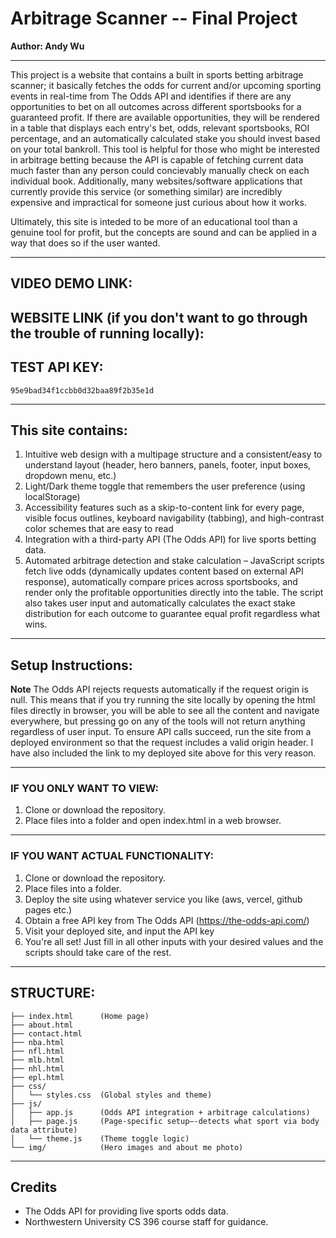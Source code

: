 # Arbitrage Scanner -- Final Project

**Author: Andy Wu**

---

This project is a website that contains a built in sports betting arbitrage scanner; it basically fetches the odds for current and/or upcoming sporting events in real-time from The Odds API and identifies if there are any opportunities to bet on all outcomes across different sportsbooks for a guaranteed profit. If there are available opportunities, they will be rendered in a table that displays each entry's bet, odds, relevant sportsbooks, ROI percentage, and an automatically calculated stake you should invest based on your total bankroll. This tool is helpful for those who might be interested in arbitrage betting because the API is capable of fetching current data much faster than any person could concievably manually check on each individual book. Additionally, many websites/software applications that currently provide this service (or something similar) are incredibly expensive and impractical for someone just curious about how it works.

Ultimately, this site is inteded to be more of an educational tool than a genuine tool for profit, but the concepts are sound and can be applied in a way that does so if the user wanted.  

---

## VIDEO DEMO LINK:

## WEBSITE LINK (if you don't want to go through the trouble of running locally): 

## TEST API KEY: 
`95e9bad34f1ccbb0d32baa89f2b35e1d`

---

## This site contains:

1. Intuitive web design with a multipage structure and a consistent/easy to understand layout (header, hero banners, panels, footer, input boxes, dropdown menu, etc.)
2. Light/Dark theme toggle that remembers the user preference (using localStorage)
3. Accessibility features such as a skip-to-content link for every page, visible focus outlines, keyboard navigability (tabbing), and high-contrast color schemes that are easy to read
4. Integration with a third-party API (The Odds API) for live sports betting data.
5. Automated arbitrage detection and stake calculation – JavaScript scripts fetch live odds (dynamically updates content based on external API response), automatically compare prices across sportsbooks, and render only the profitable opportunities directly into the table. The script also takes user input and automatically calculates the exact stake distribution for each outcome to guarantee equal profit regardless what wins.

---

## Setup Instructions:

**Note** The Odds API rejects requests automatically if the request origin is null. This means that if you try running the site locally by opening the html files directly in browser, you will be able to see all the content and navigate everywhere, but pressing go on any of the tools will not return anything regardless of user input. To ensure API calls succeed, run the site from a deployed environment so that the request includes a valid origin header. I have also included the link to my deployed site above for this very reason.

---

### IF YOU ONLY WANT TO VIEW:
1. Clone or download the repository.
2. Place files into a folder and open index.html in a web browser.

---

### IF YOU WANT ACTUAL FUNCTIONALITY:
1. Clone or download the repository.
2. Place files into a folder.
3. Deploy the site using whatever service you like (aws, vercel, github pages etc.)
4. Obtain a free API key from The Odds API (https://the-odds-api.com/)
5. Visit your deployed site, and input the API key
6. You're all set! Just fill in all other inputs with your desired values and the scripts should take care of the rest.

---

## STRUCTURE:

```
├── index.html      (Home page)
├── about.html
├── contact.html
├── nba.html
├── nfl.html
├── mlb.html
├── nhl.html
├── epl.html
├── css/
│   └── styles.css  (Global styles and theme)
├── js/
│   ├── app.js      (Odds API integration + arbitrage calculations)
│   ├── page.js     (Page-specific setup—-detects what sport via body data attribute)
│   └── theme.js    (Theme toggle logic)
└── img/            (Hero images and about me photo)
```

---

## Credits

- The Odds API for providing live sports odds data.
- Northwestern University CS 396 course staff for guidance.

